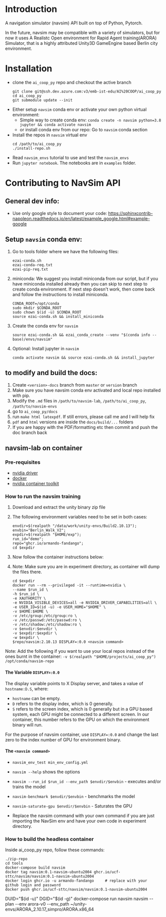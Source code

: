 # Introduction 
A navigation simulator (navsim) API built on top of Python, Pytorch.

In the future, navsim may be compatible with a variety of simulators, but for now it uses A Realistc Open environment for Rapid Agent training(ARORA) Simulator, that is a highly attributed Unity3D GameEngine based Berlin city environment.

# Installation

* clone the `ai_coop_py` repo and checkout the active branch
  ```
  git clone git@ssh.dev.azure.com:v3/emb-ist-edu/AI%20COOP/ai_coop_py
  cd ai_coop_py
  git submodule update --init
  ```
* Either setup `navsim` conda env or activate your own python virtual environment:
  * Simple way to create conda env: `conda create -n navsim python=3.8 jupyter && conda activate navsim`
  * or install conda env from our repo: Go to `navsim` conda section
* Install the repos in `navsim` virtual env
  ```
  cd /path/to/ai_coop_py
  ./install-repo.sh
  ```
* Read `navsim_envs` tutorial to use and test the `navsim_envs`
* Run `jupyter notebook`. The notebooks are in `examples` folder.

# Contributing to NavSim API

## General dev info:
* Use only google style to document your code:
  https://sphinxcontrib-napoleon.readthedocs.io/en/latest/example_google.html#example-google

## Setup `navsim` conda env:
1. Go to tools folder where we have the following files:
    ```
    ezai-conda.sh
    ezai-conda-req.txt
    ezai-pip-req.txt
    ```
3. miniconda: We suggest you install miniconda from our script, but if you have
   miniconda installed already then you can skip to next step to create conda
   environment. If next step doesn't work, then come back and follow the
   instructions to install miniconda.
    ```
    CONDA_ROOT=/opt/conda
    sudo mkdir $CONDA_ROOT
    sudo chown $(id -u) $CONDA_ROOT
    source ezai-conda.sh && install_miniconda
    ```
4. Create the conda env for `navsim`
    ```
    source ezai-conda.sh && ezai_conda_create --venv "$(conda info --base)/envs/navsim"
    ```
5. Optional: Install jupyter in `navsim`
    ```
    conda activate navsim && source ezai-conda.sh && install_jupyter
    ```
   
## to modify and build the docs:

1. Create `<version>-docs` branch from `master` or `version` branch
2. Make sure you have navsim conda env activated and local repo installed with pip.
3. Modify the `.md` files in `/path/to/navsim-lab`, `/path/to/ai_coop_py`, `/path/to/navsim-envs`
4. go to `ai_coop_py/docs`
5. run `make html latexpdf`. If still errors, please call me and I will help fix
6. `pdf` and `html` versions are inside the `docs/build/...` folders
7. If you are happy with the PDF/formatting etc then commit and push the doc branch back

## navsim-lab on container

### Pre-requisites

* [nvidia driver](https://github.com/NVIDIA/nvidia-docker/wiki/Frequently-Asked-Questions#how-do-i-install-the-nvidia-driver)
* [docker](https://docs.docker.com/get-docker/)
* [nvidia container toolkit](https://github.com/NVIDIA/nvidia-docker)

### How to run the navsim training

1. Download and extract the unity binary zip file
2. The following environment variables need to be set in both cases:
   ```shell
   envdir=$(realpath "/data/work/unity-envs/Build2.10.13");
   envbin="Berlin_Walk_V2"; 
   expdir=$(realpath "$HOME/exp"); 
   run_id="demo"; 
   repo="ghcr.io/armando-fandango";
   cd $expdir
   ```
3. Now follow the container instructions below:

4. Note: Make sure you are in experiment directory, as container will dump the files there.
   ```shell
   cd $expdir
   docker run --rm --privileged -it --runtime=nvidia \
   --name $run_id \
   -h $run_id \
   -e XAUTHORITY \
   -e NVIDIA_VISIBLE_DEVICES=all -e NVIDIA_DRIVER_CAPABILITIES=all \
   -e USER_ID=$(id -u) -e USER_HOME="$HOME" \
   -v $HOME:$HOME \
   -v /etc/group:/etc/group:ro \
   -v /etc/passwd:/etc/passwd:ro \
   -v /etc/shadow:/etc/shadow:ro \
   -v $envdir:$envdir \
   -v $expdir:$expdir \
   -w $expdir \
   $repo/navsim:2.10.13 DISPLAY=:0.0 <navsim command>
   ```
Note: Add the following if you want to use your local repos instead of the ones burnt in the container:
`-v $(realpath "$HOME/projects/ai_coop_py") /opt/conda/navsim-repo`

#### The Variable `DISPLAY=:0.0`
The display variable points to X Display server, and takes a value of `hostname:D.S`, where:
* `hostname` can be empty.
* `D` refers to the display index, which is 0 generally.
* `S` refers to the screen index, which is 0 generally but in a GPU based
  system, each GPU might be connected to a different screen.
  In our container, this number refers to the GPU on which the environment
  binary will run.

For the purpose of navsim container, use `DISPLAY=:0.0` and change the last
zero to the index number of GPU for environment binary.


#### The `<navsim command>`

* `navsim_env_test min_env_config.yml`
* `navsim --help` shows the options
* `navsim --run_id $run_id --env_path $envdir/$envbin` - executes and/or trains the model
* `navsim-benchmark $envdir/$envbin` - benchmarks the model
* `navsim-saturate-gpu $envdir/$envbin` - Saturates the GPU

* Replace the navsim command with your own command if you are just importing
  the NavSim env and have your own code in experiment directory.

### How to build the headless container

Inside ai_coop_py repo, follow these commands:

```shell
./zip-repo
cd tools
docker-compose build navsim
docker tag navsim:0.1-navsim-ubuntu2004 ghcr.io/ucf-sttc/navsim/navsim:0.1-navsim-ubuntu2004
docker login ghcr.io -u armando-fandango     # replace with your github login and password
docker push ghcr.io/ucf-sttc/navsim/navsim:0.1-navsim-ubuntu2004
```
DUID="$(id -u)" DGID="$(id -g)" docker-compose run navsim navsim --plan --env arora-v0 --env_path ~/unity-envs/ARORA_2.10.17_simpro/ARORA.x86_64